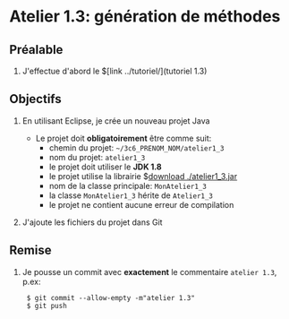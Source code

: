# Atelier 1.3: génération de méthodes

## Préalable

1. J'effectue d'abord le $[link ../tutoriel/](tutoriel 1.3)

## Objectifs

1. En utilisant Eclipse, je crée un nouveau projet Java
    * Le projet doit **obligatoirement** être comme suit:
        * chemin du projet: `~/3c6_PRENOM_NOM/atelier1_3`
        * nom du projet: `atelier1_3`
        * le projet doit utiliser le **JDK 1.8**
        * le projet utilise la librairie $[download ./atelier1_3.jar](atelier1_3.jar)
        * nom de la classe principale: `MonAtelier1_3`
        * la classe `MonAtelier1_3` hérite de `Atelier1_3`
        * le projet ne contient aucune erreur de compilation

1. J'ajoute les fichiers du projet dans Git


## Remise

1. Je pousse un commit avec **exactement** le commentaire `atelier 1.3`, p.ex:

        $ git commit --allow-empty -m"atelier 1.3"
        $ git push


<!--

1. Je peux faire l'entrevue avant la date limite en créant un billet `entrevue 1.3`
    * Le prof va prioriser les questions, je devrai peut-être faire preuve de patience

1. Sinon, le prof va me contacter avec un rendez-vous avant la date limite

1. Quand mon <a href="/cegep/420-3C6-MO/rendez_vous" target="_blank">numéro d'étudiant apparaît ici</a>, je devrai:
    * être sur Teams à l'**heure du rendez-vous** 
    * effecuter la question d'entrevue **devant le prof**

-->



